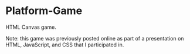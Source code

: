 # Platform-Game
HTML Canvas game. 

Note: this game was previously posted online as part of a presentation on HTML, JavaScript, and CSS that I participated in.
